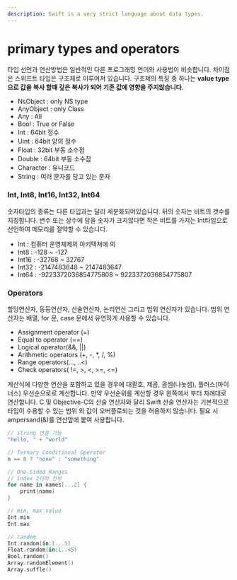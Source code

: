 ```yaml
---
description: Swift is a very strict language about data types.
---
```


# primary types and operators

타입 선언과 연산방법은 일반적인 다른 프로그래밍 언어와 사용법이 비슷합니다. 차이점은 스위프트 타입은 구조체로 이루어져 있습니다. 구조체의 특징 중 하나는 **value type으로 값을 복사 할때 깊은 복사가 되어 기존 값에 영향을 주지않습니다**.



* NsObject : only NS type
* AnyObject : only Class
* Any : All
* Bool : True or False
* Int : 64bit 정수
* Uint : 64bit 양의 정수
* Float : 32bit 부동 소수점
* Double : 64bit 부동 소수점
* Character : 유니코드
* String : 여러 문자를 담고 있는 문자





### Int, Int8, Int16, Int32, Int64

숫자타입의 종류는 다른 타입과는 달리 세분화되어있습니다. 뒤의 숫자는 비트의 갯수를 지칭합니다. 변수 또는 상수에 담을 숫자가 크지않다면 작은 비트를 가지는 Int타입으로 선언하여 메모리를 절약할 수 있습니다.

* Int : 컴퓨터 운영체제의 아키텍쳐에 의
* Int8 : -128 \~ -127
* Int16 : -32768 \~ 32767
* Int32 : -2147483648 \~ 2147483647
* Int64 : -9223372036854775808 \~ 9223372036854775807





### Operators

할당연산자, 동등연산자, 산술연산자, 논리연산 그리고 범위 연산자가 있습니다. 범위 연산자는 배열, for 문, case 문에서 유연하게 사용할 수 있습니다.

* Assignment operator (=)
* Equal to operator (==)
* Logical operator(&&, ||)
* Arithmetic operators (+, -, \*, /, %)
* Range operators(…, ..<)
* Check operators( !=, >, <, >=, <=)

계산식에 다양한 연산을 포함하고 있을 경우에 대괄호, 제곱, 곱셈(나눗셈), 플러스(마이너스) 우선순으로로 계산합니다. 만약 우선순위를 계산할 경우 왼쪽에서 부터 차례대로 연산합니다. C 및 Objective-C의 산술 연산자와 달리 Swift 산술 연산자는 기본적으로 타입이 수용할 수 있는 범위 외 값이 오버플로되는 것을 허용하지 않습니다. 필요 시 ampersand(&)를 연산앞에 붙여 사용합니다.

```swift
// string 연결 가능
"hello, " + "world"

// Ternary Conditional Operator
n == 0 ? "none" : "something"

// One-Sided Ranges
// index 2이하 전부
for name in names[...2] {
    print(name)
}

// min, max value
Int.min
Int.max

// random
Int.random(in:1...5)
Float.random(in:1..<5)
Bool.random()
Array.randomElement()
Array.suffle()

```

